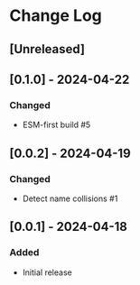 # Change Log

## [Unreleased]

## [0.1.0] - 2024-04-22

### Changed

- ESM-first build #5

## [0.0.2] - 2024-04-19

### Changed

- Detect name collisions #1

## [0.0.1] - 2024-04-18

### Added

- Initial release
